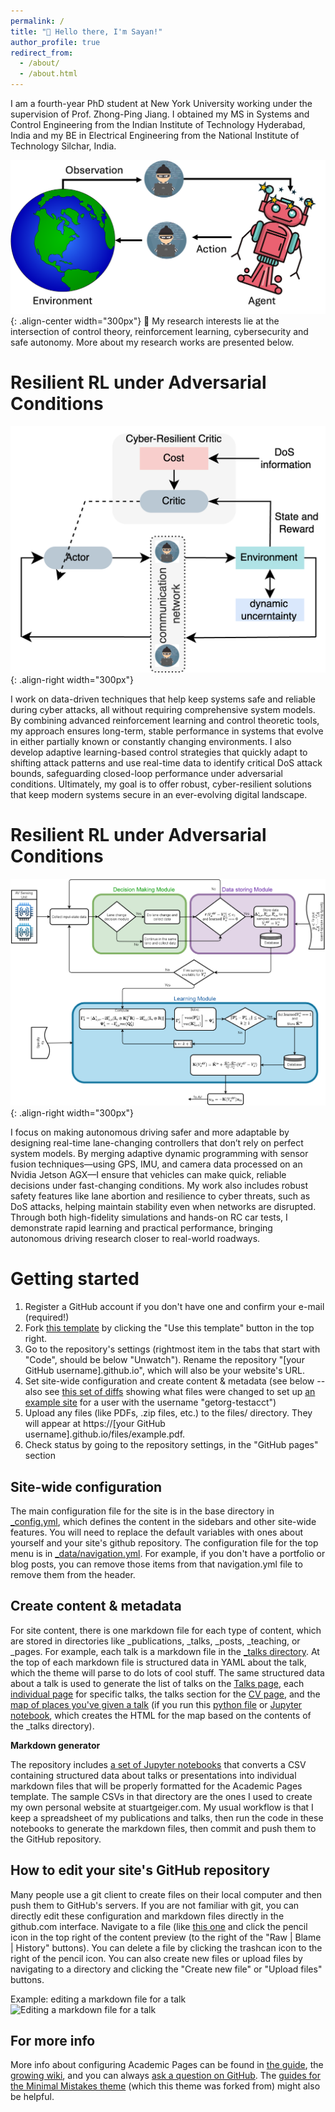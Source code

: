 ```yaml
---
permalink: /
title: "👋 Hello there, I'm Sayan!"
author_profile: true
redirect_from: 
  - /about/
  - /about.html
---
```


I am a fourth-year PhD student at New York University working under the supervision of Prof. Zhong-Ping Jiang. I obtained my MS in Systems and Control Engineering from the Indian Institute of Technology Hyderabad, India and my BE in Electrical Engineering from the National Institute of Technology Silchar, India.

![illustration of cyber resilient RL agent](/images/DoSRL.png){: .align-center width="300px"}
🔬 My research interests lie at the intersection of control theory, reinforcement learning, cybersecurity and safe autonomy. More about my research works are presented below.



Resilient RL under Adversarial Conditions
======
![illustration of cyber attacks on RL agent](/images/cyberResilientActiveActorCritic.png){: .align-right width="300px"}

I work on data-driven techniques that help keep systems safe and reliable during cyber attacks, all without requiring comprehensive system models. By combining advanced reinforcement learning and control theoretic tools, my approach ensures long-term, stable performance in systems that evolve in either partially known or constantly changing environments. I also develop adaptive learning-based control strategies that quickly adapt to shifting attack patterns and use real-time data to identify critical DoS attack bounds, safeguarding closed-loop performance under adversarial conditions. Ultimately, my goal is to offer robust, cyber-resilient solutions that keep modern systems secure in an ever-evolving digital landscape.

Resilient RL under Adversarial Conditions
======
![illustration of learning gain-scheduling](/images/learnGainScheduling.jpg){: .align-right width="300px"}

I focus on making autonomous driving safer and more adaptable by designing real-time lane-changing controllers that don’t rely on perfect system models. By merging adaptive dynamic programming with sensor fusion techniques—using GPS, IMU, and camera data processed on an Nvidia Jetson AGX—I ensure that vehicles can make quick, reliable decisions under fast-changing conditions. My work also includes robust safety features like lane abortion and resilience to cyber threats, such as DoS attacks, helping maintain stability even when networks are disrupted. Through both high-fidelity simulations and hands-on RC car tests, I demonstrate rapid learning and practical performance, bringing autonomous driving research closer to real-world roadways.

Getting started
======
1. Register a GitHub account if you don't have one and confirm your e-mail (required!)
1. Fork [this template](https://github.com/academicpages/academicpages.github.io) by clicking the "Use this template" button in the top right. 
1. Go to the repository's settings (rightmost item in the tabs that start with "Code", should be below "Unwatch"). Rename the repository "[your GitHub username].github.io", which will also be your website's URL.
1. Set site-wide configuration and create content & metadata (see below -- also see [this set of diffs](http://archive.is/3TPas) showing what files were changed to set up [an example site](https://getorg-testacct.github.io) for a user with the username "getorg-testacct")
1. Upload any files (like PDFs, .zip files, etc.) to the files/ directory. They will appear at https://[your GitHub username].github.io/files/example.pdf.  
1. Check status by going to the repository settings, in the "GitHub pages" section

Site-wide configuration
------
The main configuration file for the site is in the base directory in [_config.yml](https://github.com/academicpages/academicpages.github.io/blob/master/_config.yml), which defines the content in the sidebars and other site-wide features. You will need to replace the default variables with ones about yourself and your site's github repository. The configuration file for the top menu is in [_data/navigation.yml](https://github.com/academicpages/academicpages.github.io/blob/master/_data/navigation.yml). For example, if you don't have a portfolio or blog posts, you can remove those items from that navigation.yml file to remove them from the header. 

Create content & metadata
------
For site content, there is one markdown file for each type of content, which are stored in directories like _publications, _talks, _posts, _teaching, or _pages. For example, each talk is a markdown file in the [_talks directory](https://github.com/academicpages/academicpages.github.io/tree/master/_talks). At the top of each markdown file is structured data in YAML about the talk, which the theme will parse to do lots of cool stuff. The same structured data about a talk is used to generate the list of talks on the [Talks page](https://academicpages.github.io/talks), each [individual page](https://academicpages.github.io/talks/2012-03-01-talk-1) for specific talks, the talks section for the [CV page](https://academicpages.github.io/cv), and the [map of places you've given a talk](https://academicpages.github.io/talkmap.html) (if you run this [python file](https://github.com/academicpages/academicpages.github.io/blob/master/talkmap.py) or [Jupyter notebook](https://github.com/academicpages/academicpages.github.io/blob/master/talkmap.ipynb), which creates the HTML for the map based on the contents of the _talks directory).

**Markdown generator**

The repository includes [a set of Jupyter notebooks](https://github.com/academicpages/academicpages.github.io/tree/master/markdown_generator
) that converts a CSV containing structured data about talks or presentations into individual markdown files that will be properly formatted for the Academic Pages template. The sample CSVs in that directory are the ones I used to create my own personal website at stuartgeiger.com. My usual workflow is that I keep a spreadsheet of my publications and talks, then run the code in these notebooks to generate the markdown files, then commit and push them to the GitHub repository.

How to edit your site's GitHub repository
------
Many people use a git client to create files on their local computer and then push them to GitHub's servers. If you are not familiar with git, you can directly edit these configuration and markdown files directly in the github.com interface. Navigate to a file (like [this one](https://github.com/academicpages/academicpages.github.io/blob/master/_talks/2012-03-01-talk-1.md) and click the pencil icon in the top right of the content preview (to the right of the "Raw | Blame | History" buttons). You can delete a file by clicking the trashcan icon to the right of the pencil icon. You can also create new files or upload files by navigating to a directory and clicking the "Create new file" or "Upload files" buttons. 

Example: editing a markdown file for a talk
![Editing a markdown file for a talk](/images/editing-talk.png)

For more info
------
More info about configuring Academic Pages can be found in [the guide](https://academicpages.github.io/markdown/), the [growing wiki](https://github.com/academicpages/academicpages.github.io/wiki), and you can always [ask a question on GitHub](https://github.com/academicpages/academicpages.github.io/discussions). The [guides for the Minimal Mistakes theme](https://mmistakes.github.io/minimal-mistakes/docs/configuration/) (which this theme was forked from) might also be helpful.
